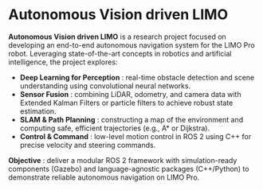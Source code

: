 # Autonomous Vision driven LIMO

**Autonomous Vision driven LIMO** is a research project focused on developing an end-to-end autonomous navigation system for the LIMO Pro robot. Leveraging state-of-the-art concepts in robotics and artificial intelligence, the project explores:

* **Deep Learning for Perception** : real-time obstacle detection and scene understanding using convolutional neural networks.
* **Sensor Fusion** : combining LiDAR, odometry, and camera data with Extended Kalman Filters or particle filters to achieve robust state estimation.
* **SLAM & Path Planning** : constructing a map of the environment and computing safe, efficient trajectories (e.g., A\* or Dijkstra).
* **Control & Command** : low-level motion control in ROS 2 using C++ for precise velocity and steering commands.

**Objective** : deliver a modular ROS 2 framework with simulation-ready components (Gazebo) and language-agnostic packages (C++/Python) to demonstrate reliable autonomous navigation on LIMO Pro.
